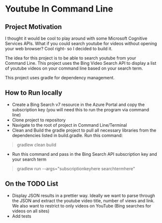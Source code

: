 # Youtube In Command Line

## Project Motivation

I thought it would be cool to play around with some Microsoft Cognitive Services APIs.
What if you could search youtube for videos without opening your web browser? Cool right- so I decided to build it.

The idea for this project is to be able to search youtube from your Command Line.
This project uses the Bing Video Search API to display a list of youtube videos on your command line based on your search term.

This project uses gradle for dependency management.

## How to Run locally
* Create a Bing Search v7 resource in the Azure Portal and copy the subscription key (you will need this to run the program via command line)
* Clone project to repository
* Navigate to the root of project in Command Line/Terminal
* Clean and Build the gradle project to pull all necessary libraries from the dependencies listed in build.gradle. Run this command:

>gradlew clean build

* Run this command and pass in the Bing Search API subscription key and your search term
>gradlew run --args="subscriptionkeyhere searchtermhere"

## On the TODO List
* Display JSON results in a prettier way. Ideally we want to parse through the JSON and extract the youtube video title, number of views and link. We also want to restrict to only videos on YouTube (Bing searches for videos on all sites)
* Add tests

